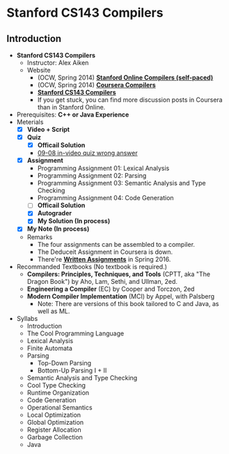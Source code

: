 # Stanford CS143 Compilers

## Introduction

- **Stanford CS143 Compilers**
	- Instructor: Alex Aiken
	- Website
		- (OCW, Spring 2014) [**Stanford Online Compilers (self-paced)**](https://lagunita.stanford.edu/courses/Engineering/Compilers/Fall2014/courseware)
		- (OCW, Spring 2014) [**Coursera Compilers**](https://www.coursera.org/course/compilers)
		- [**Stanford CS143 Compilers**](http://web.stanford.edu/class/cs143/)
		- If you get stuck, you can find more discussion posts in Coursera than in Stanford Online.
- Prerequisites: **C++ or Java Experience**
- Meterials 
	- [x] **Video + Script**
	- [x] **Quiz**
		- [x] **Officail Solution**
		- [09-08 in-video quiz wrong answer](https://lagunita.stanford.edu/courses/Engineering/Compilers/Fall2014/discussion/forum/i4x-Engineering-Compilers-Lectures-Fall2014/threads/5473bbd457f960b95d0011f1#)
	- [x] **Assignment**
		- Programming Assignment 01: Lexical Analysis
		- Programming Assignment 02: Parsing
		- Programming Assignment 03: Semantic Analysis and Type Checking
		- Programming Assignment 04: Code Generation
		- [ ] **Officail Solution**
		- [x] **Autograder**
		- [x] **My Solution (In process)**
	- [x] **My Note (In process)**
	- Remarks
		- The four assignments can be assembled to a compiler.
		- The Deduceit Assignment in Coursera is down.
		- There're [**Written Assignments**](http://web.stanford.edu/class/cs143/) in Spring 2016.
- Recommanded Textbooks (No textbook is required.)
	- **Compilers: Principles, Techniques, and Tools** (CPTT, aka "The Dragon Book") by Aho, Lam, Sethi, and Ullman, 2ed.
	- **Engineering a Compiler** (EC) by Cooper and Torczon, 2ed
	- **Modern Compiler Implementation** (MCI) by Appel, with Palsberg 
		- Note: There are versions of this book tailored to C and Java, as well as ML.
- Syllabs
	- Introduction
	- The Cool Programming Language
	- Lexical Analysis
	- Finite Automata
	- Parsing
		- Top-Down Parsing
		- Bottom-Up Parsing I + II
	- Semantic Analysis and Type Checking
	- Cool Type Checking
	- Runtime Organization
	- Code Generation
	- Operational Semantics
	- Local Optimization
	- Global Optimization
	- Register Allocation
	- Garbage Collection
	- Java
